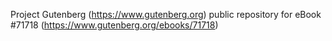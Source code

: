 Project Gutenberg (https://www.gutenberg.org) public repository
for eBook #71718 (https://www.gutenberg.org/ebooks/71718)
